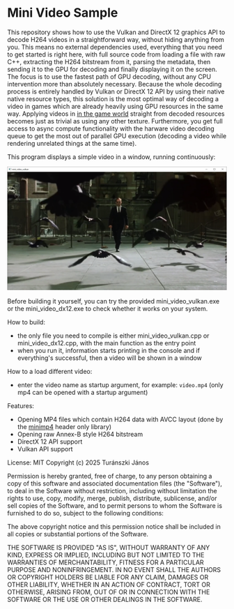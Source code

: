 # Mini Video Sample
This repository shows how to use the Vulkan and DirectX 12 graphics API to decode H264 videos in a straightforward way, without hiding anything from you. This means no external dependencies used, everything that you need to get started is right here, with full source code from loading a file with raw C++, extracting the H264 bitstream from it, parsing the metadata, then sending it to the GPU for decoding and finally displaying it on the screen. The focus is to use the fastest path of GPU decoding, without any CPU intervention more than absolutely necessary. Because the whole decoding process is entirely handled by Vulkan or DirectX 12 API by using their native native resource types, this solution is the most optimal way of decoding a video in games which are already heavily using GPU resources in the same way. Applying videos in <a href = "https://youtu.be/c1y38w8BZKw?si=O21RdHJtLeHPpBbU">in the game world</a> straight from decoded resources becomes just as trivial as using any other texture. Furthermore, you get full access to async compute functionality with the harware video decoding queue to get the most out of parallel GPU execution (decoding a video while rendering unrelated things at the same time).

This program displays a simple video in a window, running continuously:

![screenshot](include/screenshot.png?raw=true "Screenshot")

Before building it yourself, you can try the provided mini_video_vulkan.exe or the mini_video_dx12.exe to check whether it works on your system.

How to build:
- the only file you need to compile is either mini_video_vulkan.cpp or mini_video_dx12.cpp, with the main function as the entry point
- when you run it, information starts printing in the console and if everything's successful, then a video will be shown in a window

How to a load different video:
- enter the video name as startup argument, for example: `video.mp4` (only mp4 can be opened with a startup argument)

Features:
- Opening MP4 files which contain H264 data with AVCC layout (done by the <a href = "https://github.com/lieff/minimp4">minimp4</a> header only library)
- Opening raw Annex-B style H264 bitstream
- DirectX 12 API support
- Vulkan API support

License: MIT
Copyright (c) 2025 Turánszki János

Permission is hereby granted, free of charge, to any person obtaining a copy
of this software and associated documentation files (the "Software"), to deal
in the Software without restriction, including without limitation the rights
to use, copy, modify, merge, publish, distribute, sublicense, and/or sell
copies of the Software, and to permit persons to whom the Software is
furnished to do so, subject to the following conditions:

The above copyright notice and this permission notice shall be included in
all copies or substantial portions of the Software.

THE SOFTWARE IS PROVIDED "AS IS", WITHOUT WARRANTY OF ANY KIND, EXPRESS OR
IMPLIED, INCLUDING BUT NOT LIMITED TO THE WARRANTIES OF MERCHANTABILITY,
FITNESS FOR A PARTICULAR PURPOSE AND NONINFRINGEMENT.  IN NO EVENT SHALL THE
AUTHORS OR COPYRIGHT HOLDERS BE LIABLE FOR ANY CLAIM, DAMAGES OR OTHER
LIABILITY, WHETHER IN AN ACTION OF CONTRACT, TORT OR OTHERWISE, ARISING FROM,
OUT OF OR IN CONNECTION WITH THE SOFTWARE OR THE USE OR OTHER DEALINGS IN
THE SOFTWARE.
